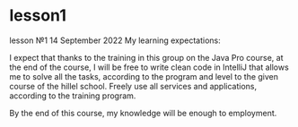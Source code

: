 # lesson1
lesson №1 14 September 2022
My learning expectations:

I expect that thanks to the training in this group on the Java Pro course, at the end of the course,
I will be free to write clean code in IntelliJ that allows me to solve all the tasks, according 
to the program and level to the given course of the hillel school.
Freely use all services and applications, according to the training program.

By the end of this course, my knowledge will be enough to employment.
